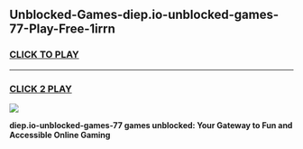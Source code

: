 
## Unblocked-Games-diep.io-unblocked-games-77-Play-Free-1irrn
<h3>
<a href="https://premium76.site?title=diep.io-unblocked-games-77&ref=19M">CLICK TO PLAY</a></h3>
<hr>

<h3>
<a href="https://premium76.site?title=diep.io-unblocked-games-77&ref=19M">CLICK 2 PLAY</a>
  
</h3>

<a href="https://premium76.site?title=diep.io-unblocked-games-77&ref=19M"><img src="https://clearcache.store/games.png"></a>


**diep.io-unblocked-games-77 games unblocked: Your Gateway to Fun and Accessible Online Gaming**
